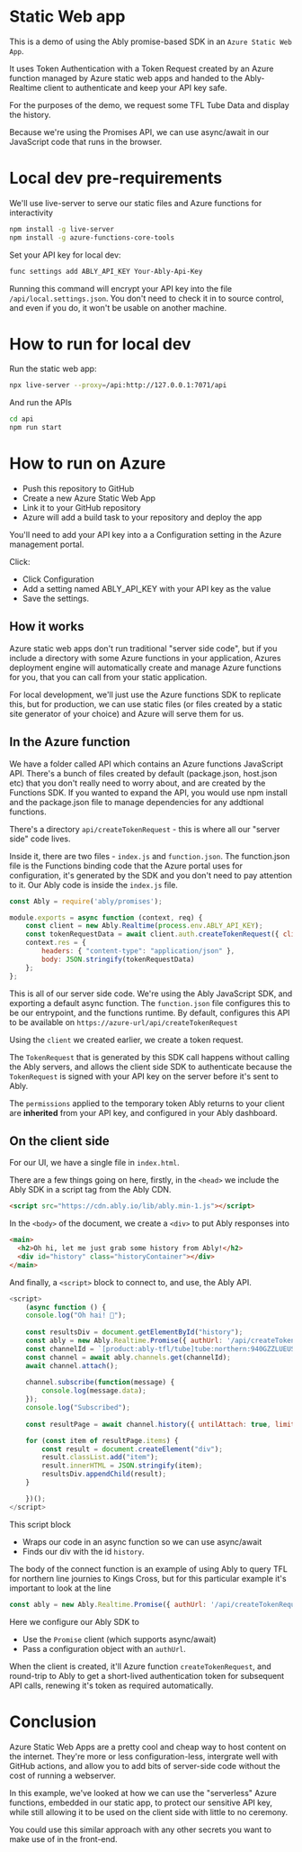 # Static Web app

This is a demo of using the Ably promise-based SDK in an `Azure Static Web App`.

It uses Token Authentication with a Token Request created by an Azure function managed by Azure static web apps and handed to the Ably-Realtime client to authenticate and keep your API key safe.

For the purposes of the demo, we request some TFL Tube Data and display the history.

Because we're using the Promises API, we can use async/await in our JavaScript code that runs in the browser.

# Local dev pre-requirements

We'll use live-server to serve our static files and Azure functions for interactivity

```bash
npm install -g live-server
npm install -g azure-functions-core-tools
```

Set your API key for local dev:

```bash
func settings add ABLY_API_KEY Your-Ably-Api-Key
```
Running this command will encrypt your API key into the file `/api/local.settings.json`.
You don't need to check it in to source control, and even if you do, it won't be usable on another machine.

# How to run for local dev

Run the static web app:

```bash
npx live-server --proxy=/api:http://127.0.0.1:7071/api
```

And run the APIs

```bash
cd api
npm run start
```

# How to run on Azure

* Push this repository to GitHub
* Create a new Azure Static Web App
* Link it to your GitHub repository
* Azure will add a build task to your repository and deploy the app

You'll need to add your API key into a a Configuration setting in the Azure management portal.

Click:

* Click Configuration
* Add a setting named ABLY_API_KEY with your API key as the value
* Save the settings.


## How it works

Azure static web apps don't run traditional "server side code", but if you include a directory with some Azure functions in your application, Azures deployment engine will automatically create and manage Azure functions for you, that you can call from your static application.

For local development, we'll just use the Azure functions SDK to replicate this, but for production, we can use static files (or files created by a static site generator of your choice) and Azure will serve them for us.

## In the Azure function

We have a folder called API which contains an Azure functions JavaScript API. There's a bunch of files created by default (package.json, host.json etc) that you don't really need to worry about, and are created by the Functions SDK. If you wanted to expand the API, you would use npm install and the package.json file to manage dependencies for any addtional functions.

There's a directory `api/createTokenRequest` - this is where all our "server side" code lives.

Inside it, there are two files - `index.js` and `function.json`. The function.json file is the Functions binding code that the Azure portal uses for configuration, it's generated by the SDK and you don't need to pay attention to it. Our Ably code is inside the `index.js` file.

```js
const Ably = require('ably/promises');

module.exports = async function (context, req) {
    const client = new Ably.Realtime(process.env.ABLY_API_KEY);
    const tokenRequestData = await client.auth.createTokenRequest({ clientId: 'ably-azure-static-site-demo' });    
    context.res = { 
        headers: { "content-type": "application/json" },
        body: JSON.stringify(tokenRequestData) 
    };    
};
```

This is all of our server side code. We're using the Ably JavaScript SDK, and exporting a default async function.
The `function.json` file configures this to be our entrypoint, and the functions runtime.
By default, configures this API to be available on `https://azure-url/api/createTokenRequest`

Using the `client` we created earlier, we create a token request.

The `TokenRequest` that is generated by this SDK call happens without calling the Ably servers, and allows the client side SDK to authenticate
because the `TokenRequest` is signed with your API key on the server before it's sent to Ably.

The `permissions` applied to the temporary token Ably returns to your client are **inherited** from your API key, and configured in your Ably dashboard.


## On the client side

For our UI, we have a single file in `index.html`.

There are a few things going on here, firstly, in the `<head>` we include the Ably SDK in a script tag from the Ably CDN.

```html
<script src="https://cdn.ably.io/lib/ably.min-1.js"></script>
```
In the `<body>` of the document, we create a `<div>` to put Ably responses into

```html
<main>
  <h2>Oh hi, let me just grab some history from Ably!</h2>
  <div id="history" class="historyContainer"></div>
</main>
```

And finally, a `<script>` block to connect to, and use, the Ably API.

```js
<script>
    (async function () {
    console.log("Oh hai! 🖤");
    
    const resultsDiv = document.getElementById("history");
    const ably = new Ably.Realtime.Promise({ authUrl: '/api/createTokenRequest' });
    const channelId = `[product:ably-tfl/tube]tube:northern:940GZZLUEUS:arrivals`;
    const channel = await ably.channels.get(channelId);
    await channel.attach();
    
    channel.subscribe(function(message) {
        console.log(message.data);
    }); 
    console.log("Subscribed");
    
    const resultPage = await channel.history({ untilAttach: true, limit: 1 }); 

    for (const item of resultPage.items) {
        const result = document.createElement("div");
        result.classList.add("item");
        result.innerHTML = JSON.stringify(item);
        resultsDiv.appendChild(result);
    }        

    })();
</script>  
```

This script block

- Wraps our code in an async function so we can use async/await
- Finds our div with the id `history`.

The body of the connect function is an example of using Ably to query TFL for northern line journies to Kings Cross, but for this particular example
it's important to look at the line

```js
const ably = new Ably.Realtime.Promise({ authUrl: '/api/createTokenRequest' });
```

Here we configure our Ably SDK to 
- Use the `Promise` client (which supports async/await)
- Pass a configuration object with an `authUrl`.

When the client is created, it'll Azure function `createTokenRequest`, and round-trip to Ably
to get a short-lived authentication token for subsequent API calls, renewing it's token as required automatically.

# Conclusion

Azure Static Web Apps are a pretty cool and cheap way to host content on the internet.
They're more or less configuration-less, intergrate well with GitHub actions, and allow you to add bits of server-side code without the cost of running a webserver.

In this example, we've looked at how we can use the "serverless" Azure functions, embedded in our static app, to protect our sensitive API key, while still allowing it to be used on the client side with little to no ceremony.

You could use this similar approach with any other secrets you want to make use of in the front-end.